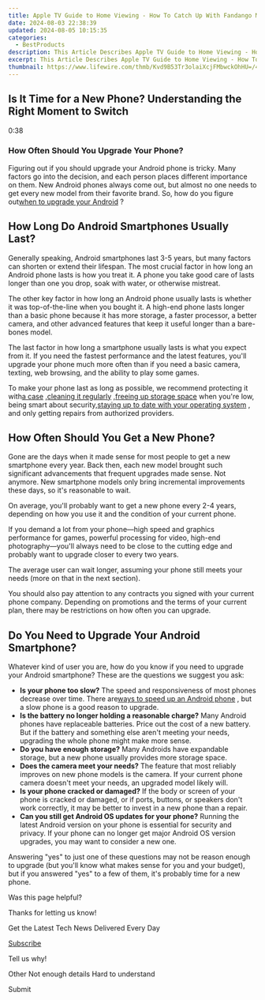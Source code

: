 ```yaml
---
title: Apple TV Guide to Home Viewing - How To Catch Up With Fandango Movies
date: 2024-08-03 22:38:39
updated: 2024-08-05 10:15:35
categories:
  - BestProducts
description: This Article Describes Apple TV Guide to Home Viewing - How To Catch Up With Fandango Movies
excerpt: This Article Describes Apple TV Guide to Home Viewing - How To Catch Up With Fandango Movies
thumbnail: https://www.lifewire.com/thmb/Kvd9B53Tr3olaiXcjFMbwckOhHU=/400x300/filters:no_upscale():max_bytes(150000):strip_icc():format(webp)/Apple_TV_4k_2-5b6d9b6046e0fb002509c796.jpg
---
```


## Is It Time for a New Phone? Understanding the Right Moment to Switch
0:38

### How Often Should You Upgrade Your Phone?

 Figuring out if you should upgrade your Android phone is tricky. Many factors go into the decision, and each person places different importance on them. New Android phones always come out, but almost no one needs to get every new model from their favorite brand. So, how do you figure out[when to upgrade your Android](https://www.lifewire.com/new-android-phone-or-wait-1616824) ?

## How Long Do Android Smartphones Usually Last?

 Generally speaking, Android smartphones last 3-5 years, but many factors can shorten or extend their lifespan. The most crucial factor in how long an Android phone lasts is how you treat it. A phone you take good care of lasts longer than one you drop, soak with water, or otherwise mistreat.

 The other key factor in how long an Android phone usually lasts is whether it was top-of-the-line when you bought it. A high-end phone lasts longer than a basic phone because it has more storage, a faster processor, a better camera, and other advanced features that keep it useful longer than a bare-bones model.

 The last factor in how long a smartphone usually lasts is what you expect from it. If you need the fastest performance and the latest features, you'll upgrade your phone much more often than if you need a basic camera, texting, web browsing, and the ability to play some games.  

 To make your phone last as long as possible, we recommend protecting it with[a case](https://www.lifewire.com/best-android-cases-4050600) ,[cleaning it regularly](https://www.lifewire.com/how-to-clean-phone-screen-4688907) ,[freeing up storage space](https://www.lifewire.com/free-up-space-on-android-5101088) when you're low, being smart about security,[staying up to date with your operating system](https://www.lifewire.com/update-your-android-os-121662) , and only getting repairs from authorized providers.

## How Often Should You Get a New Phone?

 Gone are the days when it made sense for most people to get a new smartphone every year. Back then, each new model brought such significant advancements that frequent upgrades made sense. Not anymore. New smartphone models only bring incremental improvements these days, so it's reasonable to wait.

 On average, you'll probably want to get a new phone every 2-4 years, depending on how you use it and the condition of your current phone.

 If you demand a lot from your phone—high speed and graphics performance for games, powerful processing for video, high-end photography—you'll always need to be close to the cutting edge and probably want to upgrade closer to every two years.

 The average user can wait longer, assuming your phone still meets your needs (more on that in the next section).

 You should also pay attention to any contracts you signed with your current phone company. Depending on promotions and the terms of your current plan, there may be restrictions on how often you can upgrade.

## Do You Need to Upgrade Your Android Smartphone?

 Whatever kind of user you are, how do you know if you need to upgrade your Android smartphone? These are the questions we suggest you ask:

* **Is your phone too slow?** The speed and responsiveness of most phones decrease over time. There are[ways to speed up an Android phone](https://www.lifewire.com/make-android-faster-7105795) , but a slow phone is a good reason to upgrade.
* **Is the battery no longer holding a reasonable charge?** Many Android phones have replaceable batteries. Price out the cost of a new battery. But if the battery and something else aren't meeting your needs, upgrading the whole phone might make more sense.
* **Do you have enough storage?** Many Androids have expandable storage, but a new phone usually provides more storage space.
* **Does the camera meet your needs?** The feature that most reliably improves on new phone models is the camera. If your current phone camera doesn't meet your needs, an upgraded model likely will.
* **Is your phone cracked or damaged?** If the body or screen of your phone is cracked or damaged, or if ports, buttons, or speakers don't work correctly, it may be better to invest in a new phone than a repair.
* **Can you still get Android OS updates for your phone?** Running the latest Android version on your phone is essential for security and privacy. If your phone can no longer get major Android OS version upgrades, you may want to consider a new one.

 Answering "yes" to just one of these questions may not be reason enough to upgrade (but you'll know what makes sense for you and your budget), but if you answered "yes" to a few of them, it's probably time for a new phone.  

Was this page helpful?

Thanks for letting us know!

 Get the Latest Tech News Delivered Every Day

[Subscribe](https://www.lifewire.com/#)

Tell us why!

 Other  Not enough details  Hard to understand

 Submit

<ins class="adsbygoogle"
     style="display:block"
     data-ad-format="autorelaxed"
     data-ad-client="ca-pub-7571918770474297"
     data-ad-slot="1223367746"></ins>



<ins class="adsbygoogle"
     style="display:block"
     data-ad-client="ca-pub-7571918770474297"
     data-ad-slot="8358498916"
     data-ad-format="auto"
     data-full-width-responsive="true"></ins>

